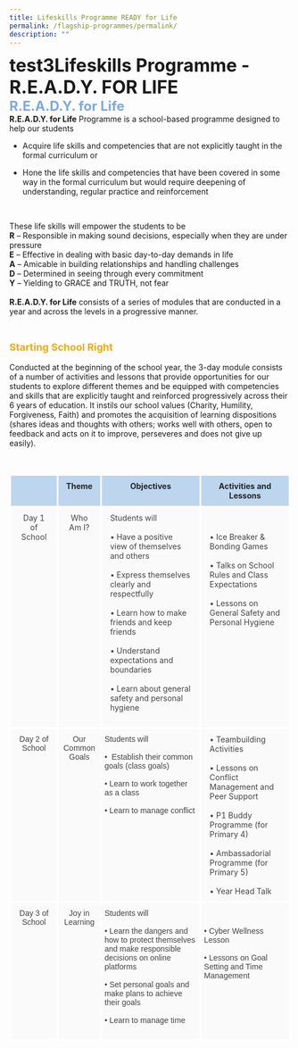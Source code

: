 ```yaml
---
title: Lifeskills Programme READY for Life
permalink: /flagship-programmes/permalink/
description: ""
---
```

<font size=6><b>test3Lifeskills Programme - R.E.A.D.Y. FOR LIFE</b></font>
<br>
<font size=5 color="#7daadf"><b>R.E.A.D.Y. for Life</b></font>
<br>
<b>R.E.A.D.Y. for Life</b> Programme is a school-based programme designed to help our students  
<br>
 
* Acquire life skills and competencies that are not explicitly taught in the formal curriculum or

* Hone the life skills and competencies that have been covered in some way in the formal curriculum but would require deepening of understanding, regular practice and reinforcement

<br>

These life skills will empower the students to be <br>
<b>R</b> – Responsible in making sound decisions, especially when they are under pressure <br>
<b>E</b> – Effective in dealing with basic day-to-day demands in life<br>
<b>A</b> – Amicable in building relationships and handling challenges<br>
<b>D</b> – Determined in seeing through every commitment<br>
<b>Y</b> – Yielding to GRACE and TRUTH, not fear<br>
<br>
<b>R.E.A.D.Y. for Life</b>  consists of a series of modules that are conducted in a year and across the levels in a progressive manner.

<br>

<font size=4 color="#eeac0d"><b>Starting School Right</b></font>
<br><br>
Conducted at the beginning of the school year, the 3-day module consists of a number of activities and lessons that provide opportunities for our students to explore different themes and be equipped with competencies and skills that are explicitly taught and reinforced progressively across their 6 years of education. It instils our school values (Charity, Humility, Forgiveness, Faith) and promotes the acquisition of learning dispositions (shares ideas and thoughts with others; works well with others, open to feedback and acts on it to improve, perseveres and does not give up easily).

<br>

<table style="border-collapse:collapse;border-spacing:0" class="tg">

<thead>

<tr>

<th style="background-color:#BDD6EE;border-color:white;border-style:solid;border-width:3px;color:#252525;font-family:;font-size:14px;font-weight:bold;overflow:hidden;padding:10px 5px;text-align:center;vertical-align:top;word-break:normal"></th>

<th style="background-color:#BDD6EE;border-color:white;border-style:solid;border-width:3px;color:#252525;font-family:;font-size:14px;font-weight:bold;overflow:hidden;padding:10px 5px;text-align:center;vertical-align:top;word-break:normal"><span style="font-weight:bold;color:#252525">Theme</span></th><th style="background-color:#BDD6EE;border-color:white;border-style:solid;border-width:3px;color:#252525;font-family:;font-size:14px;font-weight:bold;overflow:hidden;padding:10px 5px;text-align:center;vertical-align:top;word-break:normal"><span style="font-weight:bold;color:#252525">Objectives</span></th>

<th style="background-color:#BDD6EE;border-color:white;border-style:solid;border-width:3px;font-family:;font-size:14px;font-weight:normal;overflow:hidden;padding:10px 5px;text-align:center;vertical-align:top;word-break:normal"><span style="font-weight:bold;color:#252525">Activities and Lessons</span></th>
</tr>
</thead>
<tbody>

<tr>
<td style="background-color:#FAFAFA;border-color:white;border-style:solid;border-width:3px;color:#454545;font-family:, sans-serif;font-size:14px;overflow:hidden;padding:10px 15px;text-align:center;vertical-align:top;word-break:normal"><span style="color:#454545;background-color:#FAFAFA">Day 1 of School</span></td>
<td style="background-color:#FAFAFA;border-color:white;border-style:solid;border-width:3px;color:#454545;font-family:, sans-serif;font-size:14px;overflow:hidden;padding:10px 15px;text-align:center;vertical-align:top;word-break:normal"><span style="color:#454545;background-color:#FAFAFA">Who Am I?</span></td>
<td style="background-color:#FAFAFA;border-color:white;border-style:solid;border-width:3px;color:#454545;font-family:, sans-serif;font-size:14px;overflow:hidden;padding:10px 15px;text-align:left;vertical-align:top;word-break:normal">Students will
<br>
<br>
• Have a positive view of themselves and others <br><br>
• Express themselves clearly and respectfully <br><br>
• Learn how to make friends and keep friends <br><br>
• Understand expectations and boundaries <br><br>
• Learn about general safety and personal hygiene <br>
<br></td>
<td style="background-color:#FAFAFA;border-color:white;border-style:solid;border-width:3px;color:#454545;font-family:, sans-serif;font-size:14px;overflow:hidden;padding:10px 15px;text-align:left;vertical-align:top;word-break:normal"><br><br>
• Ice Breaker &amp; Bonding Games<br><br>
• Talks on School Rules and Class Expectations<br><br>
• Lessons on General Safety and Personal Hygiene<br><br></td>
</tr>
<tr>
<td style="background-color:#FAFAFA;border-color:white;border-style:solid;border-width:3px;color:#454545;font-family:Arial, sans-serif;font-size:14px;overflow:hidden;padding:10px 5px;text-align:center;vertical-align:top;word-break:normal"><span style="color:#454545;background-color:#FAFAFA">Day 2 of School</span></td>
<td style="background-color:#FAFAFA;border-color:white;border-style:solid;border-width:3px;color:#454545;font-family:Arial, sans-serif;font-size:14px;overflow:hidden;padding:10px 5px;text-align:center;vertical-align:top;word-break:normal"><span style="color:#454545;background-color:#FAFAFA">Our Common Goals</span></td>
<td style="background-color:#FAFAFA;border-color:white;border-style:solid;border-width:3px;color:#454545;font-family:Arial, sans-serif;font-size:14px;overflow:hidden;padding:10px 5px;text-align:left;vertical-align:top;word-break:normal">Students will
<br><br>
•  Establish their common goals (class goals)<br><br>
• Learn to work together as a class<br><br>
• Learn to manage conflict<br><br></td>
<td style="background-color:#FAFAFA;border-color:white;border-style:solid;border-width:3px;color:#454545;font-family:, sans-serif;font-size:14px;overflow:hidden;padding:10px 15px;text-align:left;vertical-align:top;word-break:normal">
• Teambuilding Activities<br><br>
• Lessons on Conflict Management and Peer Support<br><br>
• P1 Buddy Programme (for Primary 4)<br><br>
• Ambassadorial Programme (for Primary 5)<br><br>
• Year Head Talk<br></td>
</tr>
<tr>
<td style="background-color:#FAFAFA;border-color:white;border-style:solid;border-width:3px;color:#454545;font-family:Arial, sans-serif;font-size:14px;overflow:hidden;padding:10px 5px;text-align:center;vertical-align:top;word-break:normal">Day 3 of School</td>
<td style="background-color:#FAFAFA;border-color:white;border-style:solid;border-width:3px;color:#454545;font-family:Arial, sans-serif;font-size:14px;overflow:hidden;padding:10px 5px;text-align:center;vertical-align:top;word-break:normal"><span style="color:#454545;background-color:#FAFAFA">Joy in Learning</span></td>
<td style="background-color:#FAFAFA;border-color:white;border-style:solid;border-width:3px;color:#454545;font-family:Arial, sans-serif;font-size:14px;overflow:hidden;padding:10px 5px;text-align:left;vertical-align:top;word-break:normal">Students will
<br>
<br>
• Learn the dangers and how to protect themselves and make responsible decisions on online platforms<br><br>
• Set personal goals and make plans to achieve their goals<br><br>
• Learn to manage time<br><br></td>
<td style="background-color:#FAFAFA;border-color:white;border-style:solid;border-width:3px;color:#454545;font-family:Arial, sans-serif;font-size:14px;overflow:hidden;padding:10px 5px;text-align:left;vertical-align:top;word-break:normal"><br><br>
• Cyber Wellness Lesson<br><br>
• Lessons on Goal Setting and Time Management<br></td>
</tr>
</tbody>
</table>